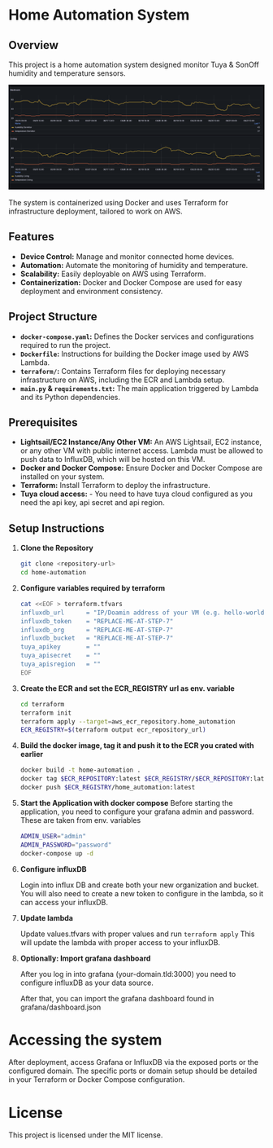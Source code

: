# Home Automation System

## Overview

This project is a home automation system designed monitor Tuya & SonOff humidity and temperature sensors. 

  ![image](grafana/grafana-example.png)

The system is containerized using Docker and uses Terraform for infrastructure deployment, tailored to work on AWS.


## Features

- **Device Control:** Manage and monitor connected home devices.
- **Automation:** Automate the monitoring of humidity and temperature.
- **Scalability:** Easily deployable on AWS using Terraform.
- **Containerization:** Docker and Docker Compose are used for easy deployment and environment consistency.

## Project Structure

- **`docker-compose.yaml`:** Defines the Docker services and configurations required to run the project.
- **`Dockerfile`:** Instructions for building the Docker image used by AWS Lambda.
- **`terraform/`:** Contains Terraform files for deploying necessary infrastructure on AWS, including the ECR and Lambda setup.
- **`main.py` & `requirements.txt`:** The main application triggered by Lambda and its Python dependencies.

## Prerequisites

- **Lightsail/EC2 Instance/Any Other VM:** An AWS Lightsail, EC2 instance, or any other VM with public internet access. Lambda must be allowed to push data to InfluxDB, which will be hosted on this VM.
- **Docker and Docker Compose:** Ensure Docker and Docker Compose are installed on your system.
- **Terraform:** Install Terraform to deploy the infrastructure.
- **Tuya cloud access:** - You need to have tuya cloud configured as you need the api key, api secret and api region.

## Setup Instructions

1. **Clone the Repository**
   ```bash
   git clone <repository-url>
   cd home-automation

2. **Configure variables required by terraform**
   ```bash
   cat <<EOF > terraform.tfvars
   influxdb_url      = "IP/Doamin address of your VM (e.g. hello-world.com:8086"
   influxdb_token    = "REPLACE-ME-AT-STEP-7"
   influxdb_org      = "REPLACE-ME-AT-STEP-7"
   influxdb_bucket   = "REPLACE-ME-AT-STEP-7"
   tuya_apikey       = ""
   tuya_apisecret    = ""
   tuya_apisregion   = ""
   EOF

3. **Create the ECR and set the ECR_REGISTRY url as env. variable**
   ```bash
   cd terraform
   terraform init
   terraform apply --target=aws_ecr_repository.home_automation
   ECR_REGISTRY=$(terraform output ecr_repository_url)

4. **Build the docker image, tag it and push it to the ECR you crated with earlier**

   ```bash
   docker build -t home-automation .
   docker tag $ECR_REPOSITORY:latest $ECR_REGISTRY/$ECR_REPOSITORY:latest
   docker push $ECR_REGISTRY/home_automation:latest

5. **Start the Application  with docker compose**
  Before starting the application, you need to configure your grafana admin and password. These are taken from env. variables
   ```bash
   ADMIN_USER="admin"
   ADMIN_PASSWORD="password"
   docker-compose up -d

6. **Configure influxDB**

   Login into influx DB and create both your new organization and bucket.
   You will also need to create a new token to configure in the lambda, so it can access your influxDB.


7. **Update lambda**
  
   Update values.tfvars with proper values and run ```terraform apply```
   This will update the lambda with proper access to your influxDB. 


8. **Optionally: Import grafana dashboard**
   
   After you log in into grafana (your-domain.tld:3000) you need to configure influxDB as your data source. 

   After that, you can import the grafana dashboard found in grafana/dashboard.json


# Accessing the system

After deployment, access Grafana or InfluxDB via the exposed ports or the configured domain. 
The specific ports or domain setup should be detailed in your Terraform or Docker Compose configuration.

# License

This project is licensed under the MIT license.
